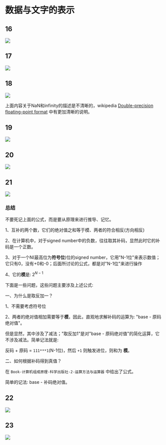 # 数据与文字的表示

## 16

![](./2.1.1-16.jpg)

## 17

![](./2.1.1-17.jpg)

## 18

![](./2.1.1-18.jpg)

上面内容关于NaN和infinity的描述是不清晰的，wikipedia [Double-precision floating-point format](https://en.wikipedia.org/wiki/Double-precision_floating-point_format) 中有更加清晰的说明。

## 19

![](./2.1.1-19.jpg)

## 20

![](./2.1.1-20.jpg)

## 21

![](./2.1.1-21.jpg)

### 总结

不要死记上面的公式，而是要从原理来进行推导、记忆。

1、互补的两个数，它们的绝对值之和等于模、两者的符合相反(方向相反)

2、在计算机中，对于signed number中的负数，往往取其补码，显然此时它的补码是一个正数。

3、对于一个N(最高位为**符号位**)位的signed number，它用"N-1位"来表示数值；它只有0，没有+0和-0；后面所讨论的公式，都是对"N-1位"来进行操作

4、它的**模**是: $2^{N-1}$

下面是一些问题，这些问题主要涉及上述公式: 

一、为什么是取反加一？

1、不需要考虑符号位

2、两者的绝对值相加需要等于**模**，因此，直观地求解补码的运算为: "base - 原码绝对值"。

但是显然，其中涉及了减法；"取反加1"是对"base - 原码绝对值"的简化运算，它不涉及减法。简单记法就是: 

反码 + 原码 = `111***1`(N-1位)，然后 `+1` 则触发进位，则和为 **模**。

二、如何根据补码得到真值？

在 `Book-计算机组成原理-科学出版社-2-运算方法与运算器` 中给出了公式。

简单的记法: base - 补码绝对值。

## 22

![](./2.1.1-22.jpg)

## 23

![](./2.1.1-23.jpg)